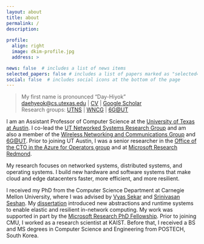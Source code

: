 ```yaml
---
layout: about
title: about
permalink: /
description: 
 
profile:
  align: right
  image: dkim-profile.jpg
  address: >

news: false  # includes a list of news items
selected_papers: false # includes a list of papers marked as "selected={true}"
social: false  # includes social icons at the bottom of the page
---
```


<blockquote> My first name is pronounced “Day-Hiyok” <a href="#" onclick="play('name')"><i class="fa fa-1x fa-play-circle"></i></a><br/>
<a href="#">daehyeok@cs.utexas.edu</a> | 
<a href="/assets/docs/daehyeok-kim-cv.pdf">CV</a> |
<a href="https://scholar.google.com/citations?user=n017nRYAAAAJ&hl=en">Google Scholar</a><br/>
Research groups: <a href="https://utns.cs.utexas.edu">UTNS</a> | <a href="https://wncg.org">WNCG</a> | <a href="https://6g-ut.org">6G@UT</a>
</blockquote>

I am an Assistant Professor of Computer Science at the <a href="https://cs.utexas.edu/">University of Texas at Austin</a>. I co-lead the <a href="https://utns.cs.utexas.edu">UT Networked Systems Research Group</a> and  am also a member of the <a href="https://wncg.org/">Wireless Networking and Communications Group</a> and <a href="http://6g-ut.org/">6G@UT</a>. Prior to joining UT Austin, I was a senior researcher in the <a
href="https://www.microsoft.com/en-us/research/group/azure-for-operators-afo-research/"> Office of the CTO in the Azure for Operators group</a> and at <a href="https://www.microsoft.com/en-us/research/lab/microsoft-research-redmond/">Microsoft Research Redmond</a>.

My research focuses on networked systems, distributed systems, and operating systems. I build new hardware and software systems that make cloud and edge datacenters faster, more efficient, and more resilient.


I received my PhD from the Computer Science Department at Carnegie Mellon University, where I was advised by 
<a href="https://users.ece.cmu.edu/~vsekar/">Vyas Sekar</a>
and
<a href="https://www.cs.cmu.edu/~srini/">Srinivasan Seshan</a>. My <a href="assets/papers/cmu-phd-thesis.pdf">dissertation</a> introduced new abstractions and runtime systems to enable elastic and resilient in-network computing. My work was supported in part by the 
<a href="https://www.microsoft.com/en-us/research/academic-program/phd-fellowship/#!fellows">Microsoft Research PhD Fellowship</a>.
Prior to joining CMU, I worked as a research scientist at KAIST. 
Before that, I received a BS and MS degrees in
Computer Science and Engineering from POSTECH, South Korea.


